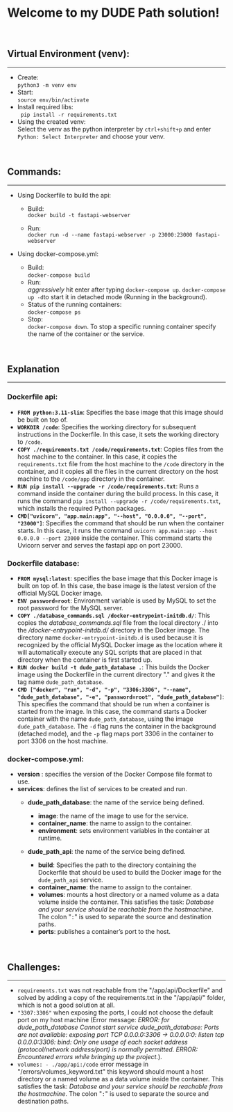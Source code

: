 # Welcome to my DUDE Path solution!

<br>


## Virtual Environment (venv):
___
+ Create: <br>
    ```python3 -m venv env```
+ Start: <br>
    ```source env/bin/activate```
+ Install required libs: <br>
    ```	pip install -r requirements.txt```
+ Using the created venv: <br>
    Select the venv as the python interpreter by `ctrl+shift+p` and enter `Python: Select Interpreter` and choose your venv.  

<br>

##  Commands:
___
+ Using Dockerfile to build the api:
    + Build: <br>
    `docker build -t fastapi-webserver`

    + Run: <br>
    ``` docker run -d --name fastapi-webserver -p 23000:23000 fastapi-webserver ```

+ Using docker-compose.yml:
    + Build: <br>
        `docker-compose build`
    + Run: <br>
        *aggressively* hit enter after typing `docker-compose up`.
        `docker-compose up -d`to start it in detached mode (Running in the background).
    + Status of the running containers: <br>
        `docker-compose ps`
    + Stop: <br>
        `docker-compose down`. To stop a specific running container specify the name of the container or the service.




<br>

## Explanation
___

### Dockerfile api:

+ **`FROM python:3.11-slim`**: Specifies the base image that this image should be built on top of.
+ **`WORKDIR /code`**: Specifies the working directory for subsequent instructions in the Dockerfile. In this case, it sets the working directory to `/code`.
+ **`COPY ./requirements.txt /code/requirements.txt`**: Copies files from the host machine to the container. In this case, it copies the `requirements.txt` file from the host machine to the `/code` directory in the container, and it copies all the files in the current directory on the host machine to the `/code/app` directory in the container.
+ **`RUN pip install --upgrade -r /code/requirements.txt`**: Runs a command inside the container during the build process. In this case, it runs the command `pip install --upgrade -r /code/requirements.txt`, which installs the required Python packages.
+ **`CMD["uvicorn", "app.main:app", "--host", "0.0.0.0", "--port", "23000"]`**: Specifies the command that should be run when the container starts. In this case, it runs the command `uvicorn app.main:app --host 0.0.0.0 --port 23000` inside the container. This command starts the Uvicorn server and serves the fastapi app on port 23000.


### Dockerfile database:
+ **`FROM mysql:latest`**: specifies the base image that this Docker image is built on top of. In this case, the base image is the latest version of the official MySQL Docker image.
+ **`ENV password=root`**: Environment variable is used by MySQL to set the root password for the MySQL server.
+ **`COPY ./database_commands.sql /docker-entrypoint-initdb.d/`**: This copies the *database_commands.sql* file from the local directory ./ into the */docker-entrypoint-initdb.d/* directory in the Docker image. The directory name `docker-entrypoint-initdb.d` is used because it is recognized by the official MySQL Docker image as the location where it will automatically execute any SQL scripts that are placed in that directory when the container is first started up.
+ **`RUN docker build -t dude_path_database .`**: This builds the Docker image using the Dockerfile in the current directory "." and gives it the tag name `dude_path_database`.
+ **`CMD ["docker", "run", "-d", "-p", "3306:3306", "--name", "dude_path_database", "-e", "password=root", "dude_path_database"]`**: This specifies the command that should be run when a container is started from the image. In this case, the command starts a Docker container with the name `dude_path_database`, using the image `dude_path_database`. The `-d` flag runs the container in the background (detached mode), and the `-p` flag maps port 3306 in the container to port 3306 on the host machine.


### docker-compose.yml:
+ **version** : specifies the version of the Docker Compose file format to use.
+ **services**: defines the list of services to be created and run.
    + **dude_path_database**: the name of the service being defined.
        + **image**: the name of the image to use for the service.
        + **container_name**: the name to assign to the container.
        + **environment**: sets environment variables in the container at runtime. 

    + **dude_path_api**: the name of the service being defined.
        + **build**: Specifies the path to the directory containing the Dockerfile that should be used to build the Docker image for the `dude_path_api` service.
        + **container_name**: the name to assign to the container.
        + **volumes**: mounts a host directory or a named volume as a data volume inside the container. This satisfies the task: *Database and your service should be reachable from the hostmachine*. The colon "`:`" is used to separate the source and destination paths.
        + **ports**: publishes a container’s port to the host.


<br>

## Challenges:
___

+ `requirements.txt` was not reachable from the "/app/api/Dockerfile" and solved by adding a copy of the requirements.txt in the "/app/api/" folder, which is not a good solution at all.
+ `"3307:3306"` when exposing the ports, I could not choose the default port on my host machine (Error message: *ERROR: for dude_path_database  Cannot start service dude_path_database: Ports are not available: exposing port TCP 0.0.0.0:3306 -> 0.0.0.0:0: listen tcp 0.0.0.0:3306: bind: Only one usage of each socket address (protocol/network address/port) is normally permitted. ERROR: Encountered errors while bringing up the project.*).
+ `volumes: - ./app/api:/code` error message in "/errors/volumes_keyword.txt" this keyword should mount a host directory or a named volume as a data volume inside the container. This satisfies the task: *Database and your service should be reachable from the hostmachine*. The colon "`:`" is used to separate the source and destination paths.